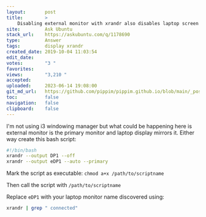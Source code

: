 ```yaml
---
layout:       post
title:        >
    Disabling external monitor with xrandr also disables laptop screen
site:         Ask Ubuntu
stack_url:    https://askubuntu.com/q/1178690
type:         Answer
tags:         display xrandr
created_date: 2019-10-04 11:03:54
edit_date:    
votes:        "3 "
favorites:    
views:        "3,210 "
accepted:     
uploaded:     2023-06-14 19:08:00
git_md_url:   https://github.com/pippim/pippim.github.io/blob/main/_posts/2019/2019-10-04-Disabling-external-monitor-with-xrandr-also-disables-laptop-screen.md
toc:          false
navigation:   false
clipboard:    false
---
```


I'm not using i3 windowing manager but what could be happening here is external monitor is the primary monitor and laptop display mirrors it. Either way create this bash script:



``` bash
#!/bin/bash
xrandr --output DP1 --off
xrandr --output eDP1 --auto --primary
```

Mark the script as executable: `chmod a+x /path/to/scriptname`

Then call the script with `/path/to/scriptname`

Replace `eDP1` with your laptop monitor name discovered using:

``` bash
xrandr | grep " connected"
```
